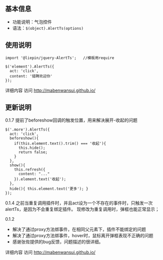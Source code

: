 ## 基本信息

* 功能说明：气泡控件
* 语法：``$(object).AlertTs(options)``


## 使用说明
    import '@liepin/jquery-AlertTs';   //模板用require

    $('element').AlertTs({
      act: 'click',
      content: '猎聘欢迎你'
    });


详细内容 访问 http://mabenwansui.github.io/


## 更新说明
 0.1.7
 提前了beforeshow回调的触发位置，用来解决展开-收起的问题

    $('.more').AlertTs({
      act: 'click',
      beforeshow(){
        if(this.element.text().trim() === '收起'){
          this.hide();
          return false;
        }
      },
      show(){
        this.refresh({
          content: "..."
        }).element.text('收起');
      },
      hide(){ this.element.text('更多'); }    
    });

 0.1.4
 之前当重复调用插件时，并且act设为一个不存在的事件时，只触发一次alertTs，是因为不会重复绑定插件。
 现修改为重复调用时，弹框也能正常显示；

 0.1.2
 * 解决了通过proxy方法绑事件，在相同父元素下，插件不能绑定的问题
 * 解决了通过proxy方法绑事件，hover时，鼠标离开弹框表现不正确的问题
 * 感谢张佐提供的bug反馈，问题描述的很详细。

详细内容 访问 http://mabenwansui.github.io/
